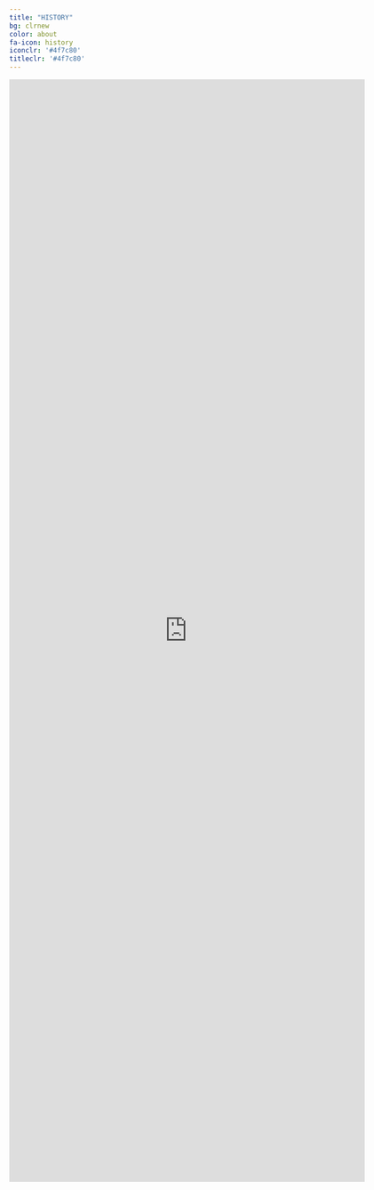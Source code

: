 ```yaml
---
title: "HISTORY"
bg: clrnew
color: about
fa-icon: history
iconclr: '#4f7c80'
titleclr: '#4f7c80'
---
```


<div class="panel">
  <center><iframe src="https://mrathon.github.io/" width="640" height="1982" frameborder="0" marginheight="0" marginwidth="0">Loading…</iframe></center>
</div>
